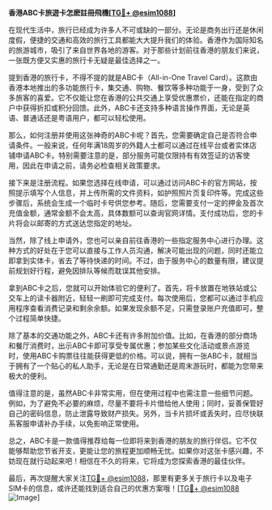 **香港ABC卡旅遊卡怎麽註冊飛機[[TG💪+ @esim1088](https://t.me/s/esim1088)]**

在现代生活中，旅行已经成为许多人不可或缺的一部分。无论是商务出行还是休闲度假，便捷的交通和高效的旅行工具都能大大提升我们的体验。香港作为国际知名的旅游城市，吸引了来自世界各地的游客。对于那些计划前往香港的朋友们来说，一张既方便又实惠的旅行卡无疑是最佳选择之一。

提到香港的旅行卡，不得不提的就是ABC卡（All-in-One Travel Card）。这款由香港本地推出的多功能旅行卡，集交通、购物、餐饮等多种功能于一身，受到了众多旅客的喜爱。它不仅能让您在香港的公共交通上享受优惠票价，还能在指定的商户中获得折扣或积分回馈。此外，ABC卡还支持多种语言操作界面，无论是英语、普通话还是粤语用户，都可以轻松使用。

那么，如何注册并使用这张神奇的ABC卡呢？首先，您需要确定自己是否符合申请条件。一般来说，任何年满18周岁的外籍人士都可以通过在线平台或者实体店铺申请ABC卡。特别需要注意的是，部分服务可能仅限持有有效签证的访客使用，因此在申请之前，请务必检查相关政策要求。

接下来是注册流程。如果您选择在线申请，可以通过访问ABC卡的官方网站，按照提示填写个人信息，并上传所需的文件资料，如护照照片页复印件等。完成这些步骤后，系统会生成一个临时卡号供您参考。随后，您需要支付一定的押金及首次充值金额，通常金额不会太高，具体数额可以查询官网详情。支付成功后，您的卡片将会以邮寄的方式送达您指定的地址。

当然，除了线上申请外，您也可以亲自前往香港的一些指定服务中心进行办理。这种方式的好处在于您可以直接与工作人员沟通，解决可能出现的问题，同时还能立即拿到实体卡，省去了等待快递的时间。不过，由于服务中心的数量有限，建议提前规划好行程，避免因排队等候而耽误其他安排。

拿到ABC卡之后，您就可以开始体验它的便利了。首先，将卡放置在地铁站或公交车上的读卡器附近，轻轻一刷即可完成支付。每次使用后，您都可以通过手机应用程序查看消费记录和剩余余额。如果发现余额不足，只需登录账户充值即可，整个过程简单快捷。

除了基本的交通功能之外，ABC卡还有许多附加价值。比如，在香港的部分商场和餐厅消费时，出示ABC卡即可享受专属优惠；参加某些文化活动或景点游览时，使用ABC卡购票往往能获得更低的价格。可以说，拥有一张ABC卡，就相当于拥有了一个贴心的私人助手，无论是在日常通勤还是周末游玩时，都能为您带来极大的便利。

值得注意的是，虽然ABC卡非常实用，但在使用过程中也需注意一些细节问题。例如，为了避免不必要的麻烦，尽量不要将卡片借给他人使用；同时，妥善保管好自己的密码信息，防止泄露导致财产损失。另外，当卡片损坏或丢失时，应尽快联系客服申请补办手续，以免影响正常使用。

总之，ABC卡是一款值得推荐给每一位即将来到香港的朋友的旅行伴侣。它不仅能够帮助您节省开支，更能让您的旅程更加顺畅无忧。如果你对这张卡感兴趣，不妨现在就行动起来吧！相信在不久的将来，它将成为您探索香港的最佳伙伴。

最后，再次提醒大家关注[TG💪+ @esim1088](https://t.me/s/esim1088)，那里有更多关于旅行卡以及电子SIM卡的信息，或许还能找到适合自己的优惠方案哦！[[TG💪+ @esim1088](https://t.me/s/esim1088) ![Image](https://i.postimg.cc/4NQfJmqS/Snipaste-2025-05-13-00-14-12.png)]
